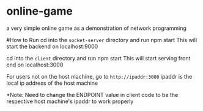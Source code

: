 # online-game
a very simple online game as a demonstration of network programming

#How to Run
cd into the `socket-server` directory and run npm start
This will start the backend on localhost:9000

cd into the `client` directory and run npm start
This will start serving front end on localhost:3000

For users not on the host machine, go to `http://ipaddr:3000`
ipaddr is the local ip address of the host machine

*Note: Need to change the ENDPOINT value in client code to be the respective host machine's ipaddr to work properly
